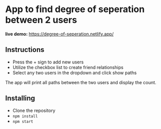 # App to find degree of seperation between 2 users

**live demo:** https://degree-of-seperation.netlify.app/

## Instructions

- Press the + sign to add new users
- Utilize the checkbox list to create friend relationships
- Select any two users in the dropdown and click show paths

The app will print all paths between the two users and display the count.

## Installing

- Clone the repository
- `npm install`
- `npm start`
